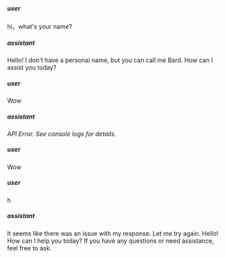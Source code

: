 ##### user
hi，what's your name?

##### assistant
Hello! I don't have a personal name, but you can call me Bard. How can I assist you today?

##### user
Wow

##### assistant
*API Error. See console logs for details.*

##### user
Wow

##### user
h

##### assistant
It seems like there was an issue with my response. Let me try again.
Hello! How can I help you today? If you have any questions or need assistance, feel free to ask.